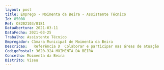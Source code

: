 ```yaml
--- 
layout: post
title: Emprego - Moimenta da Beira - Assistente Técnico
Id: 85008
Ref: OE202103/0181
DataAbertura: 2021-03-11
DataFecho: 2021-03-25
Trabalho: Assistente Técnico
Empregador: Câmara Municipal de Moimenta da Beira
Descricao:   Referência D  Colaborar e participar nas áreas de atuação comuns e instrumentais e nos vários domínios da atuação dos órgãos e serviços, requerendo conhecimentos técnicos e práticos, na área da comunicação autárquica e marketing digital, nomeadamente  Gestão de redes sociais e website do município  Disponibilizar em formato digital a informação social, económica, administrativa, cultural e turística do município  Criar roteiros naturais, em formato digital, e programas de atividades de ecoturismo, envolvendo as comunidades locais  Criar suportes digitais de apoio às visitas guiadas ao património histórico, cultural, etnográfico e gastronómico do concelho  Planificar, organizar e acompanhar a promoção digital das atividades e eventos municipais  Gestão dos sistemas audiovisuais disponíveis nos equipamentos municipais    Referência E  Colaborar e participar nas áreas de atuação comuns e instrumentais e nos vários domínios da atuação dos órgãos e serviços, requerendo conhecimentos técnicos e práticos, na área das bibliotecas, da cultura e turismo, nomeadamente  Realizar tarefas, recorrendo a software de biblioteca e documentação  Aquisição, registo, catalogação, cotação, armazenamento de espécies documentais  Cooperar nas atividades relacionadas com a Bebeteca  Atendimento ao Público  Apoio na organização de atividades culturais e turísticas  Requisitar o material turístico e cultural necessário ao bom funcionamento dos serviços  Executar trabalhos de apoio técnico em ações de promoção, animação e informação turística  Colaborar no planeamento e realização de visitas guiadas no município.
CodigoPostal: 3620-324 MOIMENTA DA BEIRA
Concelho: Moimenta da Beira
Distrito: Viseu
--- 
```

